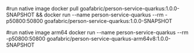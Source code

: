 #run native image
docker pull goafabric/person-service-quarkus:1.0.0-SNAPSHOT && docker run --name person-service-quarkus --rm -p50800:50800 goafabric/person-service-quarkus:1.0.0-SNAPSHOT

#run native image arm64
docker run --name person-service-quarkus --rm -p50800:50800 goafabric/person-service-quarkus-arm64v8:1.0.0-SNAPSHOT

